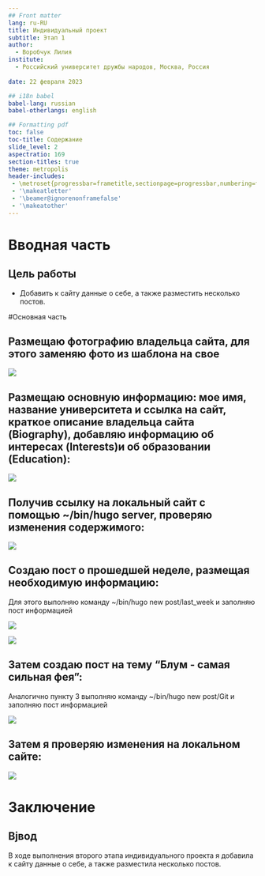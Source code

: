 ```yaml
---
## Front matter
lang: ru-RU
title: Индивидуальный проект
subtitle: Этап 1
author:
  - Воробчук Лилия
institute:
  - Российский университет дружбы народов, Москва, Россия
 
date: 22 февраля 2023

## i18n babel
babel-lang: russian
babel-otherlangs: english

## Formatting pdf
toc: false
toc-title: Содержание
slide_level: 2
aspectratio: 169
section-titles: true
theme: metropolis
header-includes:
 - \metroset{progressbar=frametitle,sectionpage=progressbar,numbering=fraction}
 - '\makeatletter'
 - '\beamer@ignorenonframefalse'
 - '\makeatother'
---
```




# Вводная часть



## Цель работы

- Добавить к сайту данные о себе, а также разместить несколько постов.

#Основная часть


## Размещаю фотографию владельца сайта, для этого заменяю фото из шаблона на свое

![](./image/1.jpg)

## Размещаю основную информацию: мое имя, название университета и ссылка на сайт, краткое описание владельца сайта (Biography), добавляю информацию об интересах (Interests)и об образовании (Education):

![](./image/2.jpg)

## Получив ссылку на локальный сайт с помощью ~/bin/hugo server, проверяю изменения содержимого:

![](./image/3.jpg)

## Создаю пост о прошедшей неделе, размещая необходимую информацию:

Для этого выполняю команду ~/bin/hugo new post/last_week и заполняю пост информацией

![](./image/4.jpg)

![](./image/5.jpg)

## Затем создаю пост на тему “Блум - самая сильная фея”:

Аналогично пункту 3 выполняю команду ~/bin/hugo new post/Git и заполняю пост информацией

![](./image/6.jpg)

## Затем я проверяю изменения на локальном сайте:

![](./image/7.jpg)

# Заключение

## Вjвод

В ходе выполнения второго этапа индивидуального проекта я добавила к сайту данные о себе, а также разместила несколько постов. 
